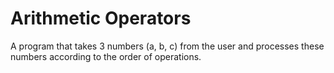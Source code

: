 # Arithmetic Operators
A program that takes 3 numbers (a, b, c) from the user and processes these numbers according to the order of operations.